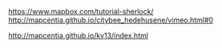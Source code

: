 

https://www.mapbox.com/tutorial-sherlock/
http://mapcentia.github.io/citybee_hedehusene/vimeo.html#0

http://mapcentia.github.io/kv13/index.html